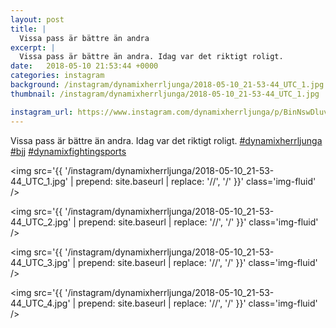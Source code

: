 ```yaml
---
layout: post
title: |
  Vissa pass är bättre än andra
excerpt: |
  Vissa pass är bättre än andra. Idag var det riktigt roligt.   
date:   2018-05-10 21:53:44 +0000
categories: instagram
background: /instagram/dynamixherrljunga/2018-05-10_21-53-44_UTC_1.jpg
thumbnail: /instagram/dynamixherrljunga/2018-05-10_21-53-44_UTC_1.jpg

instagram_url: https://www.instagram.com/dynamixherrljunga/p/BinNswDluv-
---
```

Vissa pass är bättre än andra. Idag var det riktigt roligt. [#dynamixherrljunga](https://www.instagram.com/explore/tags/dynamixherrljunga/) [#bjj](https://www.instagram.com/explore/tags/bjj/) [#dynamixfightingsports](https://www.instagram.com/explore/tags/dynamixfightingsports/)



<img src='{{ '/instagram/dynamixherrljunga/2018-05-10_21-53-44_UTC_1.jpg' | prepend: site.baseurl | replace: '//', '/' }}' class='img-fluid' />


<img src='{{ '/instagram/dynamixherrljunga/2018-05-10_21-53-44_UTC_2.jpg' | prepend: site.baseurl | replace: '//', '/' }}' class='img-fluid' />


<img src='{{ '/instagram/dynamixherrljunga/2018-05-10_21-53-44_UTC_3.jpg' | prepend: site.baseurl | replace: '//', '/' }}' class='img-fluid' />


<img src='{{ '/instagram/dynamixherrljunga/2018-05-10_21-53-44_UTC_4.jpg' | prepend: site.baseurl | replace: '//', '/' }}' class='img-fluid' />
